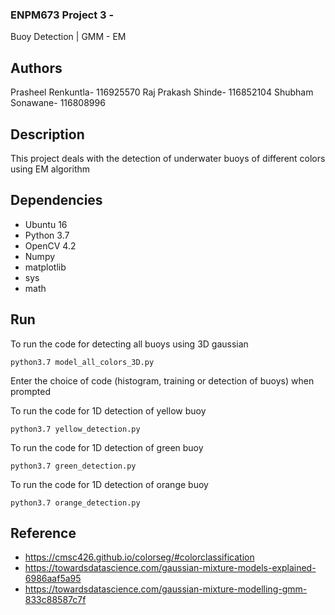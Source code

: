 ### ENPM673 Project 3 -
Buoy Detection | GMM - EM

## Authors
Prasheel Renkuntla- 116925570
Raj Prakash Shinde- 116852104
Shubham Sonawane- 116808996
 
## Description
This project deals with the detection of underwater buoys of different colors using EM algorithm

## Dependencies
* Ubuntu 16
* Python 3.7
* OpenCV 4.2
* Numpy
* matplotlib
* sys
* math


## Run
To run the code for detecting all buoys using 3D gaussian
```
python3.7 model_all_colors_3D.py
```
Enter the choice of code (histogram, training or detection of buoys) when prompted

To run the code for 1D detection of yellow buoy
```
python3.7 yellow_detection.py
```
To run the code for 1D detection of green buoy
```
python3.7 green_detection.py
```
To run the code for 1D detection of orange buoy
```
python3.7 orange_detection.py
```

 
## Reference
* https://cmsc426.github.io/colorseg/#colorclassification
* https://towardsdatascience.com/gaussian-mixture-models-explained-6986aaf5a95
* https://towardsdatascience.com/gaussian-mixture-modelling-gmm-833c88587c7f

